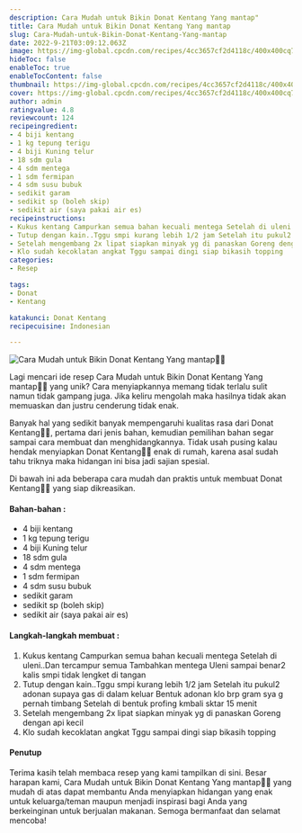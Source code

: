 ```yaml
---
description: Cara Mudah untuk Bikin Donat Kentang Yang mantap"
title: Cara Mudah untuk Bikin Donat Kentang Yang mantap
slug: Cara-Mudah-untuk-Bikin-Donat-Kentang-Yang-mantap
date: 2022-9-21T03:09:12.063Z
image: https://img-global.cpcdn.com/recipes/4cc3657cf2d4118c/400x400cq70/photo.jpg
hideToc: false
enableToc: true
enableTocContent: false
thumbnail: https://img-global.cpcdn.com/recipes/4cc3657cf2d4118c/400x400cq70/photo.jpg
cover: https://img-global.cpcdn.com/recipes/4cc3657cf2d4118c/400x400cq70/photo.jpg
author: admin
ratingvalue: 4.8
reviewcount: 124
recipeingredient:
- 4 biji kentang
- 1 kg tepung terigu
- 4 biji Kuning telur
- 18 sdm gula
- 4 sdm mentega
- 1 sdm fermipan
- 4 sdm susu bubuk
- sedikit garam
- sedikit sp (boleh skip)
- sedikit air (saya pakai air es)
recipeinstructions:
- Kukus kentang Campurkan semua bahan kecuali mentega Setelah di uleni..Dan tercampur semua Tambahkan mentega Uleni sampai benar2 kalis smpi tidak lengket di tangan
- Tutup dengan kain..Tggu smpi kurang lebih 1/2 jam Setelah itu pukul2 adonan supaya gas di dalam keluar Bentuk adonan klo brp gram sya g pernah timbang Setelah di bentuk profing kmbali sktar 15 menit
- Setelah mengembang 2x lipat siapkan minyak yg di panaskan Goreng dengan api kecil
- Klo sudah kecoklatan angkat Tggu sampai dingi siap bikasih topping
categories:
- Resep

tags:
- Donat
- Kentang

katakunci: Donat Kentang
recipecuisine: Indonesian

---
```


![Cara Mudah untuk Bikin Donat Kentang Yang mantap👩‍🍳](https://img-global.cpcdn.com/recipes/4cc3657cf2d4118c/400x400cq70/photo.jpg)

Lagi mencari ide resep Cara Mudah untuk Bikin Donat Kentang Yang mantap👩‍🍳 yang unik? Cara menyiapkannya memang tidak terlalu sulit namun tidak gampang juga. Jika keliru mengolah maka hasilnya tidak akan memuaskan dan justru cenderung tidak enak.

Banyak hal yang sedikit banyak mempengaruhi kualitas rasa dari Donat Kentang👩‍🍳, pertama dari jenis bahan, kemudian pemilihan bahan segar sampai cara membuat dan menghidangkannya. Tidak usah pusing kalau hendak menyiapkan Donat Kentang👩‍🍳 enak di rumah, karena asal sudah tahu triknya maka hidangan ini bisa jadi sajian spesial.

Di bawah ini ada beberapa cara mudah dan praktis untuk membuat Donat Kentang👩‍🍳 yang siap dikreasikan.

<!--inarticleads1-->

#### Bahan-bahan :

- 4 biji kentang
- 1 kg tepung terigu
- 4 biji Kuning telur
- 18 sdm gula
- 4 sdm mentega
- 1 sdm fermipan
- 4 sdm susu bubuk
- sedikit garam
- sedikit sp (boleh skip)
- sedikit air (saya pakai air es)

<!--inarticleads2-->

#### Langkah-langkah membuat :

1. Kukus kentang Campurkan semua bahan kecuali mentega Setelah di uleni..Dan tercampur semua Tambahkan mentega Uleni sampai benar2 kalis smpi tidak lengket di tangan
1. Tutup dengan kain..Tggu smpi kurang lebih 1/2 jam Setelah itu pukul2 adonan supaya gas di dalam keluar Bentuk adonan klo brp gram sya g pernah timbang Setelah di bentuk profing kmbali sktar 15 menit
1. Setelah mengembang 2x lipat siapkan minyak yg di panaskan Goreng dengan api kecil
1. Klo sudah kecoklatan angkat Tggu sampai dingi siap bikasih topping

#### Penutup

Terima kasih telah membaca resep yang kami tampilkan di sini. Besar harapan kami, Cara Mudah untuk Bikin Donat Kentang Yang mantap👩‍🍳 yang mudah di atas dapat membantu Anda menyiapkan hidangan yang enak untuk keluarga/teman maupun menjadi inspirasi bagi Anda yang berkeinginan untuk berjualan makanan. Semoga bermanfaat dan selamat mencoba!